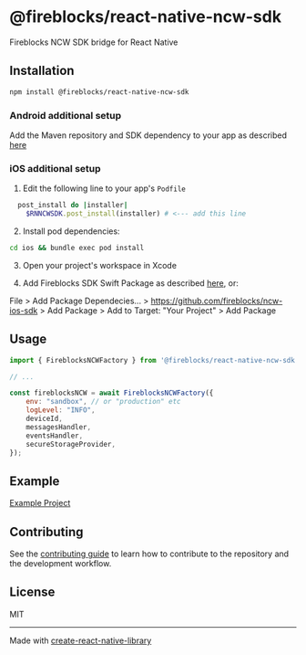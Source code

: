 # @fireblocks/react-native-ncw-sdk

Fireblocks NCW SDK bridge for React Native

## Installation

```sh
npm install @fireblocks/react-native-ncw-sdk
```

### Android additional setup

Add the Maven repository and SDK dependency to your app as described [here](https://ncw-developers.fireblocks.com/docs/setup-4#android-sdk-installation)

### iOS additional setup
1. Edit the following line to your app's `Podfile`

```rb
  post_install do |installer|
    $RNNCWSDK.post_install(installer) # <--- add this line
```

2. Install pod dependencies:

```sh
cd ios && bundle exec pod install
```
3. Open your project's workspace in Xcode

4. Add Fireblocks SDK Swift Package as described [here](https://ncw-developers.fireblocks.com/docs/setup-4#ios-sdk-installation), or:

File > Add Package Dependecies... > https://github.com/fireblocks/ncw-ios-sdk > Add Package > Add to Target: "Your Project" > Add Package

## Usage


```js
import { FireblocksNCWFactory } from '@fireblocks/react-native-ncw-sdk';

// ...

const fireblocksNCW = await FireblocksNCWFactory({
    env: "sandbox", // or "production" etc
    logLevel: "INFO",
    deviceId,
    messagesHandler,
    eventsHandler,
    secureStorageProvider,
});
```

## Example
[Example Project](example)

## Contributing

See the [contributing guide](CONTRIBUTING.md) to learn how to contribute to the repository and the development workflow.

## License

MIT

---

Made with [create-react-native-library](https://github.com/callstack/react-native-builder-bob)
